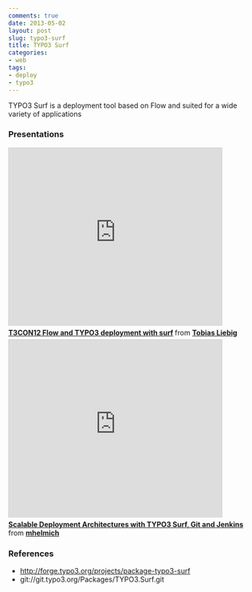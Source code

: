 ```yaml
---
comments: true
date: 2013-05-02
layout: post
slug: typo3-surf
title: TYPO3 Surf
categories:
- web
tags:
- deploy
- typo3
---
```


TYPO3 Surf is a deployment tool based on Flow and suited for a wide variety of applications

### Presentations

<div>
	<iframe src="http://www.slideshare.net/slideshow/embed_code/14601683" width="427" height="356" frameborder="0" marginwidth="0" marginheight="0" scrolling="no" style="border:1px solid #CCC;border-width:1px 1px 0;margin-bottom:5px" allowfullscreen="allowfullscreen"> </iframe> <div style="margin-bottom:5px"> <strong> <a href="https://www.slideshare.net/etobide/t3con12-flow-and-typo3-deployment-with-surf" title="T3CON12 Flow and TYPO3 deployment with surf" target="_blank">T3CON12 Flow and TYPO3 deployment with surf</a> </strong> from <strong><a href="http://www.slideshare.net/etobide" target="_blank">Tobias Liebig</a></strong> </div>
</div>

<div>
	<iframe src="http://www.slideshare.net/slideshow/embed_code/19298242" width="427" height="356" frameborder="0" marginwidth="0" marginheight="0" scrolling="no" style="border:1px solid #CCC;border-width:1px 1px 0;margin-bottom:5px" allowfullscreen="allowfullscreen"> </iframe> <div style="margin-bottom:5px"> <strong> <a href="https://www.slideshare.net/mhelmich/scalable-deployment-architectures-with-typo3-surf-git-and-jenkins" title="Scalable Deployment Architectures with TYPO3 Surf, Git and Jenkins" target="_blank">Scalable Deployment Architectures with TYPO3 Surf, Git and Jenkins</a> </strong> from <strong><a href="http://www.slideshare.net/mhelmich" target="_blank">mhelmich</a></strong> </div>
</div>

### References

* http://forge.typo3.org/projects/package-typo3-surf
* git://git.typo3.org/Packages/TYPO3.Surf.git